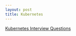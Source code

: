 ```yaml
---
layout: post
title: Kubernetes
---
```




[Kubernetes Interview Questions](/posts/devops/orchestration/kubernetes/kuberentes-interview-questions)


